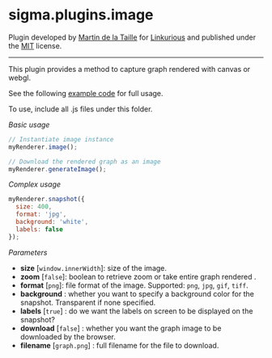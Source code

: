 sigma.plugins.image
=====================

Plugin developed by [Martin de la Taille](https://github.com/martindelataille) for [Linkurious](https://github.com/Linkurious) and published under the [MIT](LICENSE) license.

---

This plugin provides a method to capture graph rendered with canvas or webgl.

See the following [example code](../../examples/plugin-image.html) for full usage.

To use, include all .js files under this folder.

*Basic usage*

```js
// Instantiate image instance
myRenderer.image();

// Download the rendered graph as an image
myRenderer.generateImage();
```

*Complex usage*

```js
myRenderer.snapshot({
  size: 400,
  format: 'jpg',
  background: 'white',
  labels: false
});
```

*Parameters*

* **size** [`window.innerWidth`]: size of the image.
* **zoom** [`false`]: boolean to retrieve zoom or take entire graph rendered .
* **format** [`png`]: file format of the image. Supported: `png`, `jpg`, `gif`, `tiff`.
* **background** : whether you want to specify a background color for the snapshot. Transparent if none specified.
* **labels** [`true`] : do we want the labels on screen to be displayed on the snapshot?
* **download** [`false`] : whether you want the graph image to be downloaded by the browser.
* **filename** [`graph.png`] : full filename for the file to download.
